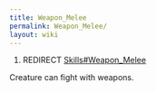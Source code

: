```yaml
---
title: Weapon_Melee
permalink: Weapon_Melee/
layout: wiki
---
```


1.  REDIRECT [Skills\#Weapon\_Melee](/keeperrl_wiki/Weapon_Melee "wikilink")

Creature can fight with weapons.
